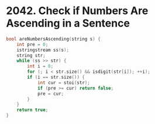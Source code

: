 # 2042. Check if Numbers Are Ascending in a Sentence

```cpp
bool areNumbersAscending(string s) {
    int pre = 0;
    istringstream ss(s);
    string str;
    while (ss >> str) {
        int i = 0;
        for (; i < str.size() && isdigit(str[i]); ++i);
        if (i == str.size()) {
            int cur = stoi(str);
            if (pre >= cur) return false;
            pre = cur;
        }
    }
    return true;
}
```
